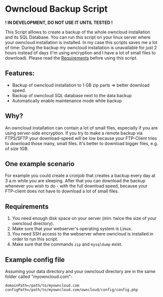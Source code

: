 # Owncloud Backup Script

**! IN DEVELOPMENT, DO NOT USE IT UNTIL TESTED !**

This Script alllows to create a backup of the whole owncloud installation and its SQL Database. You can run this script
on your linux server where your owncloud installation is installed. In my case this scripts saves me a lot of time: During the backup my owncloud installation is unavailable for just 2 hours instead of days (I'm using encryption and I have a lot of small files to download). Please read the [Requirements](https://github.com/julianpoemp/oc-backup#requirements) before using this script.

## Features:

- Backup of owncloud installation to 1 GB zip parts => better download speed.
- Backup of owncloud SQL database next to the data backup
- Automatically enable maintenance mode while backup

## Why?

An owncloud installation can contain a lot of small files, especially if you are using server-side encryption. If you try to
make a remote backup via FTPS/SFTP your download-speed will be low because your FTP-Client tries to download those many, small
files. It's better to download bigger files, e.g. of size 1GB.

## One example scenario

For example you could create a cronjob that creates a backup every day at 3 a.m while you are sleeping. After that you
can download the backup whenever you wish to do - with the full download speed, because your FTP-client does not have to
download a lot of small files.


## Requirements

1. You need enough disk space on your server (min. twice the size of your owncloud directory).
2. Make sure that your webserver's operating system is Linux.
3. You need SSH access to the webserver where owncloud is installed in order to run this script.
4. Make sure that the commands `zip` and `mysqldump` exist.

## Example config file
Assuming your data directory and your owncloud directory are in the same folder called "myowncloud.com":
````
domainPath=/path/to/myowncloud.com
configPath=/path/to/myowncloud.com/owncloud/config/config.php
````
